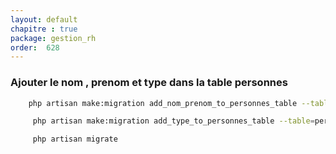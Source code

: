 ```yaml
---
layout: default
chapitre : true
package: gestion_rh
order:  628
---
```


### Ajouter le nom , prenom et type dans la table personnes 



````bash
    php artisan make:migration add_nom_prenom_to_personnes_table --table=personnes

     php artisan make:migration add_type_to_personnes_table --table=personnes

     php artisan migrate 
     
````